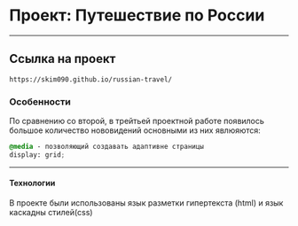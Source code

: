  # Проект: Путешествие по России
---
## Ссылка на проект
```
https://skim090.github.io/russian-travel/
```
### Особенности
По сравнению со второй, в трейтьей проектной работе появилось большое количество нововидений основными из них явлюяются:
```css
@media - позволяющий создавать адаптивне страницы
display: grid;
```
---
#### Технологии
В проекте были использованы язык разметки гипертекста (html) и язык каскадны стилей(css) 
